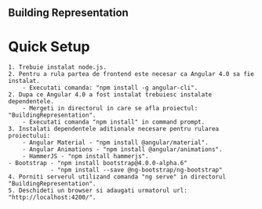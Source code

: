 ## Building Representation

# Quick Setup
	1. Trebuie instalat node.js.
	2. Pentru a rula partea de frontend este necesar ca Angular 4.0 sa fie instalat.
		- Executati comanda: "npm install -g angular-cli".
	2. Dupa ce Angular 4.0 a fost instalat trebuiesc instalate dependentele.
		- Mergeti in directorul in care se afla proiectul: "BuildingRepresentation".
		- Executati comanda "npm install" in command prompt.
	3. Instalati dependentele aditionale necesare pentru rularea proiectului:
		- Angular Material - "npm install @angular/material".
		- Angular Animations - "npm install @angular/animations".
		- HammerJS - "npm install hammerjs".
    - Bootstrap - "npm install bootstrap@4.0.0-alpha.6"
                - "npm install --save @ng-bootstrap/ng-bootstrap"
	4. Porniti serverul utilizand comanda "ng serve" in directorul "BuildingRepresentation".
	5. Deschideti un browser si adaugati urmatorul url: "http://localhost:4200/".
